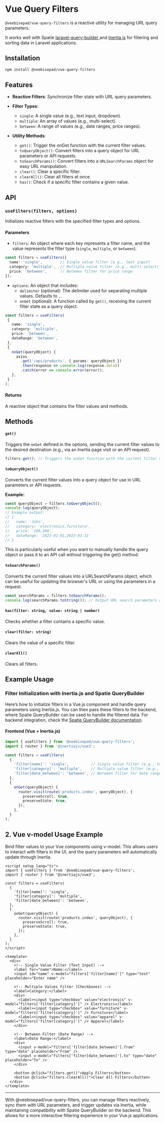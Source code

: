 # Vue Query Filters

`@veebisepad/vue-query-filters` is a reactive utility for managing URL query parameters. 

It works well with Spatie [laravel-query-builder
](https://spatie.be/docs/laravel-query-builder/v5/introduction) and [Inertia.js](https://inertiajs.com/) for filtering and sorting data in Laravel applications.

## Installation
```bash
npm install @veebisepad/vue-query-filters
```


## Features

- **Reactive Filters**: Synchronize filter state with URL query parameters.


- **Filter Types**:
  - `single`: A single value (e.g., text input, dropdown).
  - `multiple`: An array of values (e.g., multi-select).
  - `between`: A range of values (e.g., date ranges, price ranges).
- **Utility Methods**:
  - `get()`: Trigger the onGet function with the current filter values.
  - `toQueryObject()`: Convert filters into a query object for URL parameters or API requests.
  - `toSearchParams()`: Convert filters into a `URLSearchParams` object for easy URL manipulation.
  - `clear()`: Clear a specific filter.
  - `clearAll()`: Clear all filters at once.
  - `has()`: Check if a specific filter contains a given value.

## API

### `useFilters(filters, options)`

Initializes reactive filters with the specified filter types and options.

#### Parameters

- `filters`: An object where each key represents a filter name, and the value represents the filter type (`single`, `multiple`, or `between`).

```typescript
const filters = useFilters({
  name: 'single',        // Single value filter (e.g., text input)
  category: 'multiple',  // Multiple value filter (e.g., multi-select)
  price: 'between',      // Between filter for price range
});

```

- `options`: An object that includes:
  - `delimiter` (optional): The delimiter used for separating multiple values. Defaults to `,`.
  - `onGet` (optional): A function called by `get()`, receiving the current filter state as a query object.
 ```typescript
const filters = useFilters(
  {
    name: 'single',
    category: 'multiple',
    price: 'between',
    dateRange: 'between',
  },
  {
    onGet(queryObject) {
      axios
        .get('/api/products', { params: queryObject })
        .then(response => console.log(response.data))
        .catch(error => console.error(error));
    },
  }
);

```


#### Returns

A reactive object that contains the filter values and methods.

## Methods

#### `get()`

Triggers the `onGet` defined in the options, sending the current filter values to the desired destination (e.g., via an Inertia page visit or an API request).
```typescript
filters.get(); // Triggers the onGet function with the current filter values
```

#### `toQueryObject()`

Converts the current filter values into a query object for use in URL parameters or API requests.

**Example:**
```typescript
const queryObject = filters.toQueryObject();
console.log(queryObject); 
// Example output:
// { 
//   name: 'John',
//   category: 'electronics,furniture',
//   price: '100,500',
//   dateRange: '2023-01-01,2023-01-31'
// }
```
This is particularly useful when you want to manually handle the query object or pass it to an API call without triggering the get() method.

#### `toSearchParams()`
Converts the current filter values into a URLSearchParams object, which can be useful for updating the browser's URL or using the parameters in a request.

```typescript
const searchParams = filters.toSearchParams();
console.log(searchParams.toString()); // Output URL search parameters as a string
```
#### `has(filter: string, value: string | number)`
Checks whether a filter contains a specific value.

#### `clear(filter: string)`
Clears the value of a specific filter.

#### `clearAll()`
Clears all filters.

## Example Usage
### Filter Initialization with Inertia.js and Spatie QueryBuilder

Here’s how to initialize filters in a Vue.js component and handle query parameters using Inertia.js. You can then pass these filters to the backend, where Spatie QueryBuilder can be used to handle the filtered data. For backend integration, check the [Spatie QueryBuilder documentation](https://spatie.be/docs/laravel-query-builder/v5/introduction).

#### Frontend (Vue + Inertia.js)

```typescript
import { useFilters } from '@veebisepad/vue-query-filters';
import { router } from '@inertiajs/vue3';

const filters = useFilters(
  {
    'filter[name]': 'single',          // Single value filter (e.g., text input)
    'filter[category]': 'multiple',    // Multiple value filter (e.g., multi-select)
    'filter[date_between]': 'between', // Between filter for date ranges
  },
  {
    onGet(queryObject) {
      router.visit(route('products.index', queryObject), {
        preserveScroll: true,
        preserveState: true,
      });
    },
  }
);
```

## 2. Vue v-model Usage Example
Bind filter values to your Vue components using v-model. This allows users to interact with filters in the UI, and the query parameters will automatically update through Inertia.
```vue
<script setup lang="ts">
import { useFilters } from '@veebisepad/vue-query-filters';
import { router } from '@inertiajs/vue3';

const filters = useFilters(
  {
    'filter[name]': 'single',
    'filter[category]': 'multiple',
    'filter[date_between]': 'between',
  },
  {
    onGet(queryObject) {
      router.visit(route('products.index', queryObject), {
        preserveScroll: true,
        preserveState: true,
      });
    },
  }
);
</script>

<template>
  <div>
    <!-- Single Value Filter (Text Input) -->
    <label for="name">Name:</label>
    <input id="name" v-model="filters['filter[name]']" type="text" placeholder="Enter name" />

    <!-- Multiple Values Filter (Checkboxes) -->
    <label>Category:</label>
    <div>
      <label><input type="checkbox" value="electronics" v-model="filters['filter[category]']" /> Electronics</label>
      <label><input type="checkbox" value="furniture" v-model="filters['filter[category]']" /> Furniture</label>
      <label><input type="checkbox" value="apparel" v-model="filters['filter[category]']" /> Apparel</label>
    </div>

    <!-- Between Filter (Date Range) -->
    <label>Date Range:</label>
    <div>
      <input v-model="filters['filter[date_between]'].from" type="date" placeholder="From" />
      <input v-model="filters['filter[date_between]'].to" type="date" placeholder="To" />
    </div>

    <button @click="filters.get()">Apply Filters</button>
    <button @click="filters.clearAll()">Clear All Filters</button>
  </div>
</template>

```

---
With @veebisepad/vue-query-filters, you can manage filters reactively, sync them with URL parameters, and trigger updates via Inertia, while maintaining compatibility with Spatie QueryBuilder on the backend. This allows for a more interactive filtering experience in your Vue.js applications.
